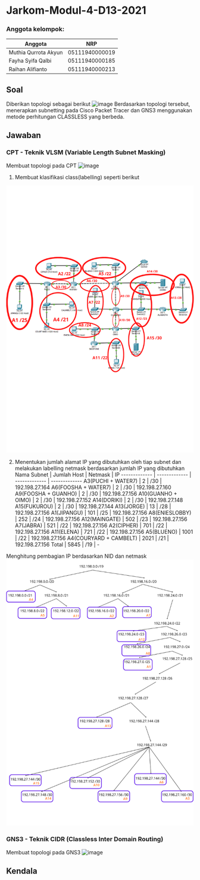 # Jarkom-Modul-4-D13-2021

### Anggota kelompok:
Anggota | NRP
------------- | -------------
Muthia Qurrota Akyun | 05111940000019
Fayha Syifa Qalbi | 05111940000185
Raihan Alifianto | 05111940000213

## Soal
Diberikan topologi sebagai berikut
![image](https://user-images.githubusercontent.com/68548653/143673213-46c20887-3d8b-4b9c-85a6-41815372ba01.png)
Berdasarkan topologi tersebut, menerapkan subnetting pada Cisco Packet Tracer dan GNS3 menggunakan metode perhitungan CLASSLESS yang berbeda.

## Jawaban 
### CPT - Teknik VLSM (Variable Length Subnet Masking)
Membuat topologi pada CPT 
![image](https://user-images.githubusercontent.com/68548653/143673502-ee3cca01-f9a7-410d-88da-8d8dc5e67607.png)

1. Membuat klasifikasi class(labelling) seperti berikut
<img src="ss/labeltopo.png">

2. Menentukan jumlah alamat IP yang dibutuhkan oleh tiap subnet dan melakukan labelling netmask berdasarkan jumlah IP yang dibutuhkan
Nama Subnet | Jumlah Host | Netmask | IP
------------- | ------------- | ------------- | -------------
A3(PUCHI + WATER7) | 2 | /30 | 192.198.27.164
A6(FOOSHA + WATER7) | 2 | /30 | 192.198.27.160
A9(FOOSHA + GUANHO) | 2 | /30 | 192.198.27.156
A10(GUANHO + OIMO) | 2 | /30 | 192.198.27.152
A14(DORIKI) | 2 | /30 | 192.198.27.148
A15(FUKUROU) | 2 | /30 | 192.198.27.144
A13(JORGE) | 13 | /28 | 192.198.27.156
A1(JIPANGU) | 101 | /25 | 192.198.27.156
A8(ENIESLOBBY) | 252 | /24 | 192.198.27.156
A12(MAINGATE) | 502 | /23 | 192.198.27.156
A7(JABRA) | 521 | /22 | 192.198.27.156
A2(CIPHER) | 701 | /22 | 192.198.27.156
A11(ELENA) | 721 | /22 | 192.198.27.156
A5(BLUENO) | 1001 | /22 | 192.198.27.156
A4(COURYARD + CAMBELT) | 2021 | /21 | 192.198.27.156
Total | 5845 | /19 | -

Menghitung pembagian IP berdasarkan NID dan netmask
<img src="ss/tree.png">

### GNS3 - Teknik CIDR (Classless Inter Domain Routing)
Membuat topologi pada GNS3
![image](https://user-images.githubusercontent.com/68548653/143674669-94f8d60e-fbca-4fa8-a574-cf182cd23a8d.png)

## Kendala

